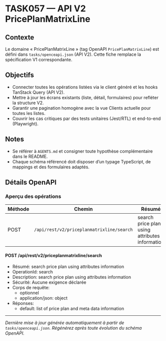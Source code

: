 # TASK057 — API V2 PricePlanMatrixLine

## Contexte
Le domaine « PricePlanMatrixLine » (tag OpenAPI `PricePlanMatrixLine`) est défini dans `tasks/openceapi.json` (API V2). Cette fiche remplace la spécification V1 correspondante.

## Objectifs
- Connecter toutes les opérations listées via le client généré et les hooks TanStack Query (API V2).
- Mettre à jour les écrans existants (liste, détail, formulaires) pour refléter la structure V2.
- Garantir une pagination homogène avec la vue Clients actuelle pour toutes les listes.
- Couvrir les cas critiques par des tests unitaires (Jest/RTL) et end-to-end (Playwright).

## Notes
- Se référer à `AGENTS.md` et consigner toute hypothèse complémentaire dans le README.
- Chaque schéma référencé doit disposer d’un typage TypeScript, de mappings et des formulaires adaptés.

## Détails OpenAPI

### Aperçu des opérations

| Méthode | Chemin | Résumé | OperationId |
| --- | --- | --- | --- |
| POST | `/api/rest/v2/priceplanmatrixline/search` | search price plan using attributes information | search |

#### POST /api/rest/v2/priceplanmatrixline/search

- Résumé: search price plan using attributes information
- OperationId: search
- Description: search price plan using attributes information
- Sécurité: Aucune exigence déclarée
- Corps de requête:
  - optionnel
  - application/json: object
- Réponses:
  - default: list of price plan and meta data information

---

_Dernière mise à jour générée automatiquement à partir de `tasks/openceapi.json`. Régénérez après toute évolution du schéma OpenAPI._
